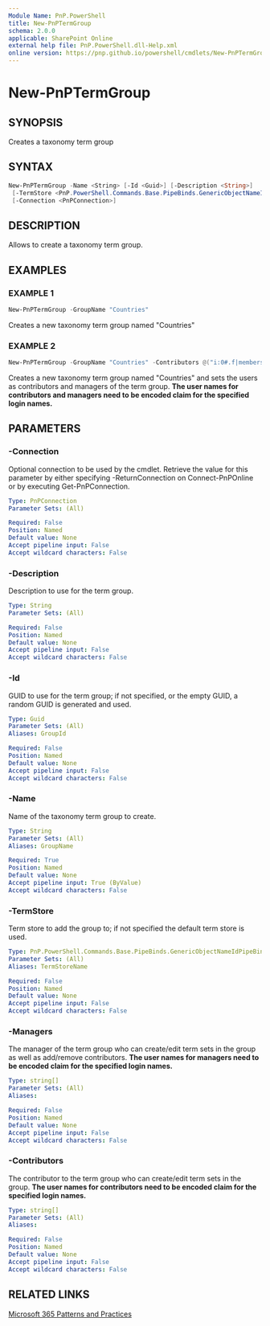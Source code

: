 ```yaml
---
Module Name: PnP.PowerShell
title: New-PnPTermGroup
schema: 2.0.0
applicable: SharePoint Online
external help file: PnP.PowerShell.dll-Help.xml
online version: https://pnp.github.io/powershell/cmdlets/New-PnPTermGroup.html
---
```

 
# New-PnPTermGroup

## SYNOPSIS
Creates a taxonomy term group

## SYNTAX

```powershell
New-PnPTermGroup -Name <String> [-Id <Guid>] [-Description <String>]
 [-TermStore <PnP.PowerShell.Commands.Base.PipeBinds.GenericObjectNameIdPipeBind`1[Microsoft.SharePoint.Client.Taxonomy.TermStore]>] [-Contributors <string []>] [-Managers <string []>]
 [-Connection <PnPConnection>] 
```

## DESCRIPTION

Allows to create a taxonomy term group.

## EXAMPLES

### EXAMPLE 1
```powershell
New-PnPTermGroup -GroupName "Countries"
```

Creates a new taxonomy term group named "Countries"

### EXAMPLE 2
```powershell
New-PnPTermGroup -GroupName "Countries" -Contributors @("i:0#.f|membership|pradeepg@gautamdev.onmicrosoft.com","i:0#.f|membership|adelev@gautamdev.onmicrosoft.com") -Managers @("i:0#.f|membership|alexw@gautamdev.onmicrosoft.com","i:0#.f|membership|diegos@gautamdev.onmicrosoft.com")
```

Creates a new taxonomy term group named "Countries" and sets the users as contributors and managers of the term group. **The user names for contributors and managers need to be encoded claim for the specified login names.**

## PARAMETERS

### -Connection
Optional connection to be used by the cmdlet. Retrieve the value for this parameter by either specifying -ReturnConnection on Connect-PnPOnline or by executing Get-PnPConnection.

```yaml
Type: PnPConnection
Parameter Sets: (All)

Required: False
Position: Named
Default value: None
Accept pipeline input: False
Accept wildcard characters: False
```

### -Description
Description to use for the term group.

```yaml
Type: String
Parameter Sets: (All)

Required: False
Position: Named
Default value: None
Accept pipeline input: False
Accept wildcard characters: False
```

### -Id
GUID to use for the term group; if not specified, or the empty GUID, a random GUID is generated and used.

```yaml
Type: Guid
Parameter Sets: (All)
Aliases: GroupId

Required: False
Position: Named
Default value: None
Accept pipeline input: False
Accept wildcard characters: False
```

### -Name
Name of the taxonomy term group to create.

```yaml
Type: String
Parameter Sets: (All)
Aliases: GroupName

Required: True
Position: Named
Default value: None
Accept pipeline input: True (ByValue)
Accept wildcard characters: False
```

### -TermStore
Term store to add the group to; if not specified the default term store is used.

```yaml
Type: PnP.PowerShell.Commands.Base.PipeBinds.GenericObjectNameIdPipeBind`1[Microsoft.SharePoint.Client.Taxonomy.TermStore]
Parameter Sets: (All)
Aliases: TermStoreName

Required: False
Position: Named
Default value: None
Accept pipeline input: False
Accept wildcard characters: False
```

### -Managers
The manager of the term group who can create/edit term sets in the group as well as add/remove contributors. **The user names for managers need to be encoded claim for the specified login names.**

```yaml
Type: string[]
Parameter Sets: (All)
Aliases: 

Required: False
Position: Named
Default value: None
Accept pipeline input: False
Accept wildcard characters: False
```

### -Contributors
The contributor to the term group who can create/edit term sets in the group. **The user names for contributors need to be encoded claim for the specified login names.**

```yaml
Type: string[]
Parameter Sets: (All)
Aliases: 

Required: False
Position: Named
Default value: None
Accept pipeline input: False
Accept wildcard characters: False
```

## RELATED LINKS

[Microsoft 365 Patterns and Practices](https://aka.ms/m365pnp)

